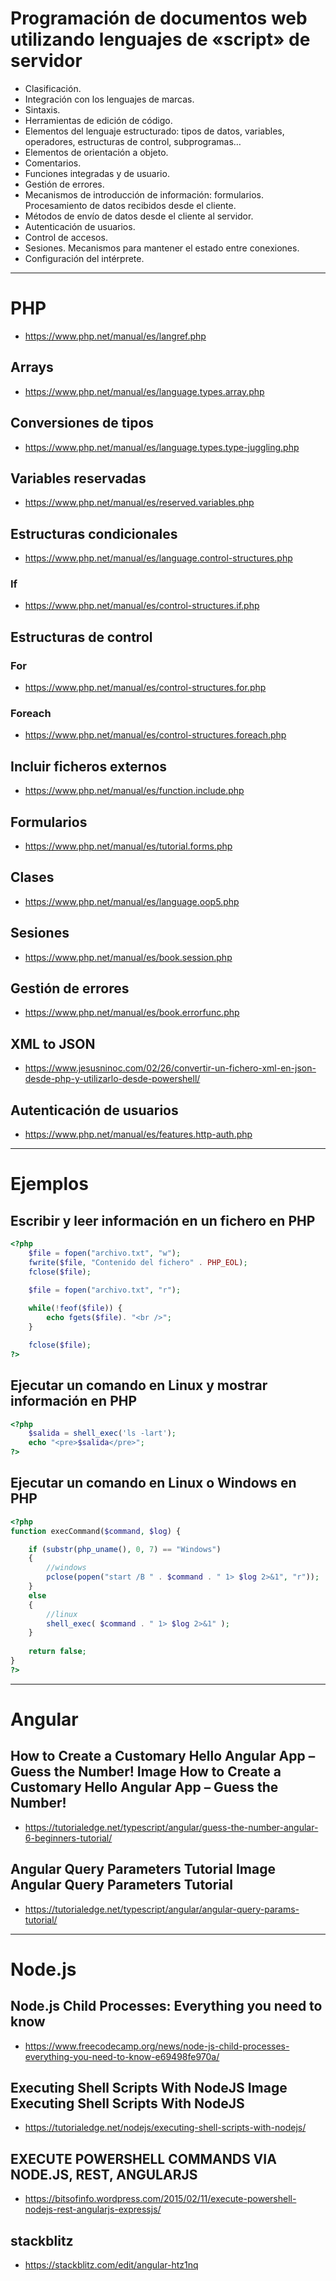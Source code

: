 # Programación de documentos web utilizando lenguajes de «script» de servidor
- Clasificación.
- Integración con los lenguajes de marcas.
- Sintaxis.
- Herramientas de edición de código.
- Elementos del lenguaje estructurado: tipos de datos, variables, operadores, estructuras de control, subprogramas…
- Elementos de orientación a objeto.
- Comentarios.
- Funciones integradas y de usuario.
- Gestión de errores.
- Mecanismos de introducción de información: formularios. Procesamiento de datos recibidos desde el cliente.
- Métodos de envío de datos desde el cliente al servidor.
- Autenticación de usuarios.
- Control de accesos.
- Sesiones. Mecanismos para mantener el estado entre conexiones.
- Configuración del intérprete.

----------------------

# PHP
* https://www.php.net/manual/es/langref.php
## Arrays
* https://www.php.net/manual/es/language.types.array.php
## Conversiones de tipos
* https://www.php.net/manual/es/language.types.type-juggling.php
## Variables reservadas
* https://www.php.net/manual/es/reserved.variables.php
## Estructuras condicionales
* https://www.php.net/manual/es/language.control-structures.php
### If
* https://www.php.net/manual/es/control-structures.if.php
## Estructuras de control
### For
* https://www.php.net/manual/es/control-structures.for.php
### Foreach
* https://www.php.net/manual/es/control-structures.foreach.php
## Incluir ficheros externos
* https://www.php.net/manual/es/function.include.php
## Formularios
* https://www.php.net/manual/es/tutorial.forms.php
## Clases
* https://www.php.net/manual/es/language.oop5.php
## Sesiones
* https://www.php.net/manual/es/book.session.php
## Gestión de errores
* https://www.php.net/manual/es/book.errorfunc.php
## XML to JSON
* https://www.jesusninoc.com/02/26/convertir-un-fichero-xml-en-json-desde-php-y-utilizarlo-desde-powershell/
## Autenticación de usuarios
* https://www.php.net/manual/es/features.http-auth.php

----------------------

# Ejemplos

## Escribir y leer información en un fichero en PHP

```PHP
<?php
	$file = fopen("archivo.txt", "w");
	fwrite($file, "Contenido del fichero" . PHP_EOL);
	fclose($file);

	$file = fopen("archivo.txt", "r");
	
	while(!feof($file)) {
		echo fgets($file). "<br />";
	}

	fclose($file);
?>
```

## Ejecutar un comando en Linux y mostrar información en PHP

```PHP
<?php
	$salida = shell_exec('ls -lart');
	echo "<pre>$salida</pre>";
?>
```

## Ejecutar un comando en Linux o Windows en PHP

```PHP
<?php
function execCommand($command, $log) {

    if (substr(php_uname(), 0, 7) == "Windows")
    {
        //windows
        pclose(popen("start /B " . $command . " 1> $log 2>&1", "r"));
    }
    else
    {
        //linux
        shell_exec( $command . " 1> $log 2>&1" );
    }
   
    return false;
}
?>
```

----------------------

# Angular

## How to Create a Customary Hello Angular App – Guess the Number! Image How to Create a Customary Hello Angular App – Guess the Number!
* https://tutorialedge.net/typescript/angular/guess-the-number-angular-6-beginners-tutorial/

## Angular Query Parameters Tutorial Image Angular Query Parameters Tutorial
* https://tutorialedge.net/typescript/angular/angular-query-params-tutorial/

----------------------

# Node.js

## Node.js Child Processes: Everything you need to know
* https://www.freecodecamp.org/news/node-js-child-processes-everything-you-need-to-know-e69498fe970a/

## Executing Shell Scripts With NodeJS Image Executing Shell Scripts With NodeJS
* https://tutorialedge.net/nodejs/executing-shell-scripts-with-nodejs/

## EXECUTE POWERSHELL COMMANDS VIA NODE.JS, REST, ANGULARJS
* https://bitsofinfo.wordpress.com/2015/02/11/execute-powershell-nodejs-rest-angularjs-expressjs/

## stackblitz
* https://stackblitz.com/edit/angular-htz1nq
